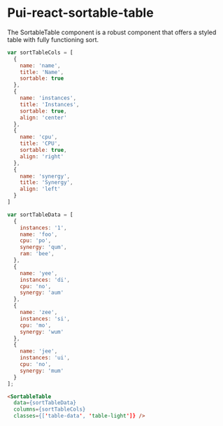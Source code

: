 # Pui-react-sortable-table

The SortableTable component is a robust component that offers a styled table with fully functioning sort.

```js
var sortTableCols = [
  {
    name: 'name',
    title: 'Name',
    sortable: true
  },
  {
    name: 'instances',
    title: 'Instances',
    sortable: true,
    align: 'center'
  },
  {
    name: 'cpu',
    title: 'CPU',
    sortable: true,
    align: 'right'
  },
  {
    name: 'synergy',
    title: 'Synergy',
    align: 'left'
  }
]

var sortTableData = [
  {
    instances: '1',
    name: 'foo',
    cpu: 'po',
    synergy: 'qum',
    ram: 'bee',
  },
  {
    name: 'yee',
    instances: 'di',
    cpu: 'no',
    synergy: 'aum'
  },
  {
    name: 'zee',
    instances: 'si',
    cpu: 'mo',
    synergy: 'wum'
  },
  {
    name: 'jee',
    instances: 'ui',
    cpu: 'no',
    synergy: 'mum'
  }
];
```

```html
<SortableTable
  data={sortTableData}
  columns={sortTableCols}
  classes={['table-data', 'table-light']} />
```